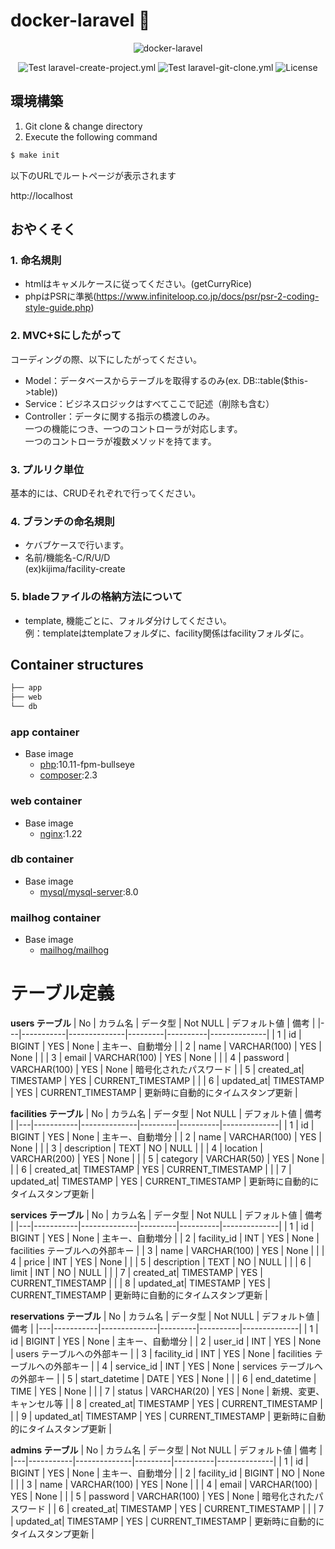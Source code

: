 # docker-laravel 🐳

<p align="center">
    <img src="https://user-images.githubusercontent.com/35098175/145682384-0f531ede-96e0-44c3-a35e-32494bd9af42.png" alt="docker-laravel">
</p>
<p align="center">
    <img src="https://github.com/ucan-lab/docker-laravel/actions/workflows/laravel-create-project.yml/badge.svg" alt="Test laravel-create-project.yml">
    <img src="https://github.com/ucan-lab/docker-laravel/actions/workflows/laravel-git-clone.yml/badge.svg" alt="Test laravel-git-clone.yml">
    <img src="https://img.shields.io/github/license/ucan-lab/docker-laravel" alt="License">
</p>

## 環境構築

1. Git clone & change directory
2. Execute the following command

```bash
$ make init
```

以下のURLでルートページが表示されます

http://localhost

## おやくそく
### 1. 命名規則
* htmlはキャメルケースに従ってください。(getCurryRice)
* phpはPSRに準拠(https://www.infiniteloop.co.jp/docs/psr/psr-2-coding-style-guide.php)

### 2. MVC+Sにしたがって
コーディングの際、以下にしたがってください。
* Model：データベースからテーブルを取得するのみ(ex. DB::table($this->table))
* Service：ビジネスロジックはすべてここで記述（削除も含む）
* Controller：データに関する指示の橋渡しのみ。<br>
一つの機能につき、一つのコントローラが対応します。<br>
一つのコントローラが複数メソッドを持てます。


### 3. プルリク単位
基本的には、CRUDそれぞれで行ってください。

### 4. ブランチの命名規則
* ケバブケースで行います。
* 名前/機能名-C/R/U/D<br>
(ex)kijima/facility-create

### 5. bladeファイルの格納方法について
* template, 機能ごとに、フォルダ分けしてください。<br>
例：templateはtemplateフォルダに、facility関係はfacilityフォルダに。

## Container structures

```bash
├── app
├── web
└── db
```

### app container

- Base image
  - [php](https://hub.docker.com/_/php):10.11-fpm-bullseye
  - [composer](https://hub.docker.com/_/composer):2.3

### web container

- Base image
  - [nginx](https://hub.docker.com/_/nginx):1.22

### db container

- Base image
  - [mysql/mysql-server](https://hub.docker.com/r/mysql/mysql-server):8.0

### mailhog container

- Base image
  - [mailhog/mailhog](https://hub.docker.com/r/mailhog/mailhog)

# テーブル定義
**users テーブル**
| No | カラム名     | データ型         | Not NULL | デフォルト値 | 備考           |
|---|-----------|--------------|---------|----------|--------------|
| 1 | id        | BIGINT       | YES     | None     | 主キー、自動増分 |
| 2 | name      | VARCHAR(100) | YES     | None     |              |
| 3 | email     | VARCHAR(100) | YES     | None     |              |
| 4 | password  | VARCHAR(100) | YES     | None     | 暗号化されたパスワード |
| 5 | created_at| TIMESTAMP    | YES     | CURRENT_TIMESTAMP |           |
| 6 | updated_at| TIMESTAMP    | YES     | CURRENT_TIMESTAMP | 更新時に自動的にタイムスタンプ更新 |

**facilities テーブル**
| No | カラム名     | データ型         | Not NULL | デフォルト値 | 備考           |
|---|-----------|--------------|---------|----------|--------------|
| 1 | id        | BIGINT       | YES     | None     | 主キー、自動増分 |
| 2 | name      | VARCHAR(100) | YES     | None     |              |
| 3 | description | TEXT       | NO      | NULL     |              |
| 4 | location  | VARCHAR(200) | YES     | None     |              |
| 5 | category  | VARCHAR(50)  | YES     | None     |              |
| 6 | created_at| TIMESTAMP    | YES     | CURRENT_TIMESTAMP |           |
| 7 | updated_at| TIMESTAMP    | YES     | CURRENT_TIMESTAMP | 更新時に自動的にタイムスタンプ更新 |

**services テーブル**
| No | カラム名     | データ型         | Not NULL | デフォルト値 | 備考           |
|---|-----------|--------------|---------|----------|--------------|
| 1 | id        | BIGINT       | YES     | None     | 主キー、自動増分 |
| 2 | facility_id | INT        | YES     | None     | facilities テーブルへの外部キー |
| 3 | name      | VARCHAR(100) | YES     | None     |              |
| 4 | price     | INT          | YES     | None     |              |
| 5 | description | TEXT       | NO      | NULL     |              |
| 6 | limit     | INT          | NO      | NULL     |              |
| 7 | created_at| TIMESTAMP    | YES     | CURRENT_TIMESTAMP |           |
| 8 | updated_at| TIMESTAMP    | YES     | CURRENT_TIMESTAMP | 更新時に自動的にタイムスタンプ更新 |

**reservations テーブル**
| No | カラム名     | データ型         | Not NULL | デフォルト値 | 備考           |
|---|-----------|--------------|---------|----------|--------------|
| 1 | id        | BIGINT       | YES     | None     | 主キー、自動増分 |
| 2 | user_id   | INT          | YES     | None     | users テーブルへの外部キー |
| 3 | facility_id | INT        | YES     | None     | facilities テーブルへの外部キー |
| 4 | service_id | INT         | YES     | None     | services テーブルへの外部キー |
| 5 | start_datetime           | DATE    | YES      | None     |              |
| 6 | end_datetime             | TIME    | YES      | None     |              |
| 7 | status    | VARCHAR(20)  | YES     | None     | 新規、変更、キャンセル等 |
| 8 | created_at| TIMESTAMP    | YES     | CURRENT_TIMESTAMP |           |
| 9 | updated_at| TIMESTAMP    | YES     | CURRENT_TIMESTAMP | 更新時に自動的にタイムスタンプ更新 |

**admins テーブル**
| No | カラム名     | データ型         | Not NULL | デフォルト値 | 備考           |
|---|-----------|--------------|---------|----------|--------------|
| 1 | id        | BIGINT       | YES     | None     | 主キー、自動増分 |
| 2 | facility_id | BIGINT       | NO      | None     |              |
| 3 | name      | VARCHAR(100) | YES     | None     |              |
| 4 | email     | VARCHAR(100) | YES     | None     |              |
| 5 | password  | VARCHAR(100) | YES     | None     | 暗号化されたパスワード |
| 6 | created_at| TIMESTAMP    | YES     | CURRENT_TIMESTAMP |           |
| 7 | updated_at| TIMESTAMP    | YES     | CURRENT_TIMESTAMP | 更新時に自動的にタイムスタンプ更新 |